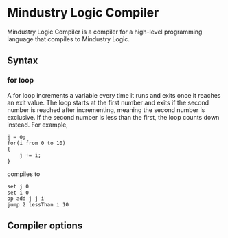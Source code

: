 # Mindustry Logic Compiler
Mindustry Logic Compiler is a compiler for a high-level programming language that compiles to Mindustry Logic.
## Syntax
### for loop
A for loop increments a variable every time it runs and exits once it reaches an exit value. The loop starts at the first number
and exits if the second number is reached after incrementing, meaning the second number is exclusive. If the second number is
less than the first, the loop counts down instead. For example,
```
j = 0;
for(i from 0 to 10)
{
    j += i;
}
```
compiles to
```
set j 0
set i 0
op add j j i
jump 2 lessThan i 10
```
## Compiler options
